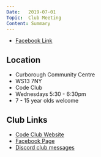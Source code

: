 ```yaml
---
Date:   2019-07-01
Topic:  Club Meeting
Content: Summary
---
```





* [Facebook Link](https://www.facebook.com/1481985248595237/posts/2126001464193609/)

## Location

* Curborough Community Centre
* WS13 7NY
* Code Club
* Wednesdays 5:30 - 6:30pm
* 7 - 15 year olds welcome

## Club Links

* [Code Club Website](https://lichfield-code-club.github.io/)
* [Facebook Page](https://www.facebook.com/LichfieldCoders)
* [Discord club messages](https://discord.gg/szz6xGK)
